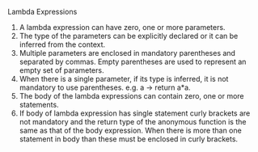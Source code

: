 Lambda Expressions 

1. A lambda expression can have zero, one or more parameters.
2. The type of the parameters can be explicitly declared or it can be inferred from the context.
3. Multiple parameters are enclosed in mandatory parentheses and separated by commas. Empty parentheses are used to represent an empty set of parameters.
4. When there is a single parameter, if its type is inferred, it is not mandatory to use parentheses. e.g. a -> return a*a.
5. The body of the lambda expressions can contain zero, one or more statements.
6. If body of lambda expression has single statement curly brackets are not mandatory and the return type of the anonymous function is the same as that of the body expression. When there is more than one statement in body than these must be enclosed in curly brackets.
